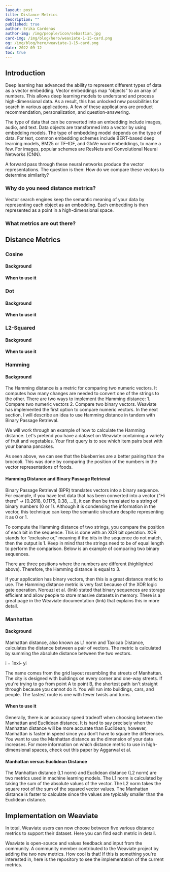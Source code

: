 ```yaml
---
layout: post
title: Distance Metrics 
description: ""
published: true
author: Erika Cardenas 
author-img: /img/people/icon/sebastian.jpg
card-img: /img/blog/hero/weaviate-1-15-card.png
og: /img/blog/hero/weaviate-1-15-card.png
date: 2022-09-12
toc: true
---
```

## Introduction 
Deep learning has advanced the ability to represent different types of data as a vector embedding. Vector embeddings map “objects” to an array of numbers. This allows deep learning models to understand and process high-dimensional data. As a result, this has unlocked new possibilities for search in various applications. A few of these applications are product recommendation, personalization, and question-answering. 

The type of data that can be converted into an embedding include images, audio, and text. Data objects are transformed into a vector by using embedding models. The type of embedding model depends on the type of data. For text, common embedding schemes include BERT-based deep learning models, BM25 or TF-IDF, and GloVe word embeddings, to name a few. For images, popular schemes are ResNets and Convolutional Neural Networks (CNN). 

A forward pass through these neural networks produce the vector representations. The question is then: How do we compare these vectors to determine similarity?

### Why do you need distance metrics? 

Vector search engines keep the semantic meaning of your data by representing each object as an embedding. Each embedding is then represented as a point in a high-dimensional space.

### What metrics are out there?

## Distance Metrics 
### Cosine 

#### Background 

#### When to use it 


### Dot

#### Background 

#### When to use it 


### L2-Squared

#### Background 

#### When to use it 


### Hamming 
#### Background 
The Hamming distance is a metric for comparing two numeric vectors. It computes how many changes are needed to convert one of the strings to the other. There are two ways to implement the Hamming distance: 1. Compare two numeric vectors 2. Compare two binary vectors. Weaviate has implemented the first option to compare numeric vectors. In the next section, I will describe an idea to use Hamming distance in tandem with Binary Passage Retrieval. 

We will work through an example of how to calculate the Hamming distance. Let's pretend you have a dataset on Weaviate containing a variety of fruit and vegetables. Your first query is to see which item pairs best with your banana pancakes.


As seen above, we can see that the blueberries are a better pairing than the broccoli. This was done by comparing the position of the numbers in the vector representations of foods.

#### Hamming Distance and Binary Passage Retrieval 
 Binary Passage Retrieval (BPR) translates vectors into a binary sequence. For example, if you have text data that has been converted into a vector ("Hi there" -> [0.2618, 0.1175, 0.38, …]), it can then be translated to a string of binary numbers (0 or 1). Although it is condensing the information in the vector, this technique can keep the semantic structure despite representing it as 0 or 1.

To compute the Hamming distance of two strings, you compare the position of each bit in the sequence. This is done with an XOR bit operation. XOR stands for “exclusive or,” meaning if the bits in the sequence do not match, then the output is 1. Keep in mind that the strings need to be of equal length to perform the comparison. Below is an example of comparing two binary sequences.

There are three positions where the numbers are different (highlighted above). Therefore, the Hamming distance is equal to 3. 

If your application has binary vectors, then this is a great distance metric to use. The Hamming distance metric is very fast because of the XOR logic gate operation. Norouzi et al. (link) stated that binary sequences are storage efficient and allow people to store massive datasets in memory. There is a great page in the Weaviate documentation (link) that explains this in more detail.

### Manhattan 
#### Background 
Manhattan distance, also known as L1 norm and Taxicab Distance, calculates the distance between a pair of vectors. The metric is calculated by summing the absolute distance between the two vectors. 

i = 1nxi- yi

The name comes from the grid layout resembling the streets of Manhattan. The city is designed with buildings on every corner and one-way streets. If you're trying to go from point A to point B, the shortest path isn't straight through because you cannot do it. You will run into buildings, cars, and people. The fastest route is one with fewer twists and turns.

#### When to use it 
Generally, there is an accuracy speed tradeoff when choosing between the Manhattan and Euclidean distance. It is hard to say precisely when the Manhattan distance will be more accurate than Euclidean; however, Manhattan is faster in speed since you don’t have to square the differences. You want to use the Manhattan distance as the dimension of your data increases. For more information on which distance metric to use in high-dimensional spaces, check out this paper by Aggarwal et al.

#### Manhattan versus Euclidean Distance 
The Manhattan distance (L1 norm) and Euclidean distance (L2 norm) are two metrics used in machine learning models. The L1 norm is calculated by taking the sum of the absolute values of the vector. The L2 norm takes the square root of the sum of the squared vector values. The Manhattan distance is faster to calculate since the values are typically smaller than the Euclidean distance.

## Implementation on Weaviate 
In total, Weaviate users can now choose between five various distance metrics to support their dataset. Here you can find each metric in detail.

Weaviate is open-source and values feedback and input from the community. A community member contributed to the Weaviate project by adding the two new metrics. How cool is that! If this is something you're interested in, here is the repository to see the implementation of the current metrics.



